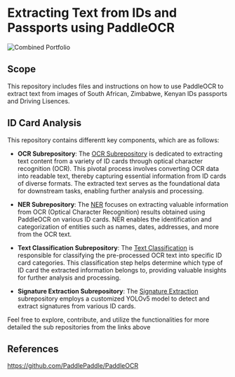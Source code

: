 # Extracting Text from IDs and Passports using PaddleOCR


![Combined Portfolio](https://github.com/ioptime-official/ai-id-scanner/assets/50315486/8cb547e6-32ea-4edb-b203-cdca44f8e04b)



## Scope
This repository includes files and instructions on how to use PaddleOCR to extract text from images of South African, Zimbabwe, Kenyan IDs passports and Driving Lisences. 

## ID Card Analysis

This repository contains differentt key components, which are as follows:

- **OCR Subrepository**: The [OCR Subrepository](https://github.com/ioptime-official/ai-id-scanner/tree/main/OCR) is dedicated to extracting text content from a variety of ID cards through optical character recognition (OCR). This pivotal process involves converting OCR data into readable text, thereby capturing essential information from ID cards of diverse formats. The extracted text serves as the foundational data for downstream tasks, enabling further analysis and processing.

- **NER Subrepository**: The [NER](https://github.com/ioptime-official/ai-id-scanner/tree/main/NER) focuses on extracting valuable information from OCR (Optical Character Recognition) results obtained using PaddleOCR on various ID cards. NER enables the identification and categorization of entities such as names, dates, addresses, and more from the OCR text.

- **Text Classification Subrepository**: The [Text Classification](https://github.com/ioptime-official/ai-id-scanner/tree/main/text_classification) is responsible for classifying the pre-processed OCR text into specific ID card categories. This classification step helps determine which type of ID card the extracted information belongs to, providing valuable insights for further analysis and processing.

- **Signature Extraction Subrepository**: The [Signature Extraction](https://github.com/ioptime-official/ai-id-scanner/tree/main/Signature%20Extraction) subrepository employs a customized YOLOv5 model to detect and extract signatures from various ID cards.

Feel free to explore, contribute, and utilize the functionalities for more detailed the sub repositories from the links above

## References

https://github.com/PaddlePaddle/PaddleOCR

